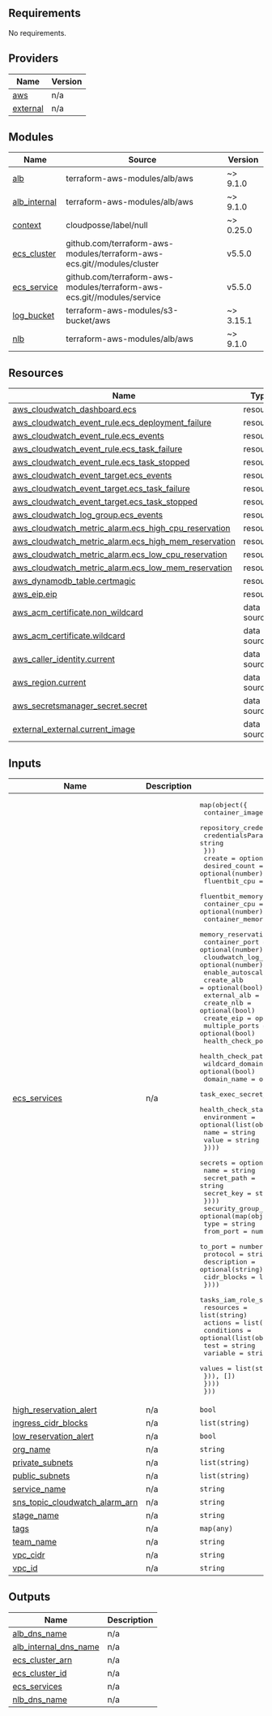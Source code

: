 <!-- BEGIN_TF_DOCS -->
## Requirements

No requirements.

## Providers

| Name | Version |
|------|---------|
| <a name="provider_aws"></a> [aws](#provider\_aws) | n/a |
| <a name="provider_external"></a> [external](#provider\_external) | n/a |

## Modules

| Name | Source | Version |
|------|--------|---------|
| <a name="module_alb"></a> [alb](#module\_alb) | terraform-aws-modules/alb/aws | ~> 9.1.0 |
| <a name="module_alb_internal"></a> [alb\_internal](#module\_alb\_internal) | terraform-aws-modules/alb/aws | ~> 9.1.0 |
| <a name="module_context"></a> [context](#module\_context) | cloudposse/label/null | ~> 0.25.0 |
| <a name="module_ecs_cluster"></a> [ecs\_cluster](#module\_ecs\_cluster) | github.com/terraform-aws-modules/terraform-aws-ecs.git//modules/cluster | v5.5.0 |
| <a name="module_ecs_service"></a> [ecs\_service](#module\_ecs\_service) | github.com/terraform-aws-modules/terraform-aws-ecs.git//modules/service | v5.5.0 |
| <a name="module_log_bucket"></a> [log\_bucket](#module\_log\_bucket) | terraform-aws-modules/s3-bucket/aws | ~> 3.15.1 |
| <a name="module_nlb"></a> [nlb](#module\_nlb) | terraform-aws-modules/alb/aws | ~> 9.1.0 |

## Resources

| Name | Type |
|------|------|
| [aws_cloudwatch_dashboard.ecs](https://registry.terraform.io/providers/hashicorp/aws/latest/docs/resources/cloudwatch_dashboard) | resource |
| [aws_cloudwatch_event_rule.ecs_deployment_failure](https://registry.terraform.io/providers/hashicorp/aws/latest/docs/resources/cloudwatch_event_rule) | resource |
| [aws_cloudwatch_event_rule.ecs_events](https://registry.terraform.io/providers/hashicorp/aws/latest/docs/resources/cloudwatch_event_rule) | resource |
| [aws_cloudwatch_event_rule.ecs_task_failure](https://registry.terraform.io/providers/hashicorp/aws/latest/docs/resources/cloudwatch_event_rule) | resource |
| [aws_cloudwatch_event_rule.ecs_task_stopped](https://registry.terraform.io/providers/hashicorp/aws/latest/docs/resources/cloudwatch_event_rule) | resource |
| [aws_cloudwatch_event_target.ecs_events](https://registry.terraform.io/providers/hashicorp/aws/latest/docs/resources/cloudwatch_event_target) | resource |
| [aws_cloudwatch_event_target.ecs_task_failure](https://registry.terraform.io/providers/hashicorp/aws/latest/docs/resources/cloudwatch_event_target) | resource |
| [aws_cloudwatch_event_target.ecs_task_stopped](https://registry.terraform.io/providers/hashicorp/aws/latest/docs/resources/cloudwatch_event_target) | resource |
| [aws_cloudwatch_log_group.ecs_events](https://registry.terraform.io/providers/hashicorp/aws/latest/docs/resources/cloudwatch_log_group) | resource |
| [aws_cloudwatch_metric_alarm.ecs_high_cpu_reservation](https://registry.terraform.io/providers/hashicorp/aws/latest/docs/resources/cloudwatch_metric_alarm) | resource |
| [aws_cloudwatch_metric_alarm.ecs_high_mem_reservation](https://registry.terraform.io/providers/hashicorp/aws/latest/docs/resources/cloudwatch_metric_alarm) | resource |
| [aws_cloudwatch_metric_alarm.ecs_low_cpu_reservation](https://registry.terraform.io/providers/hashicorp/aws/latest/docs/resources/cloudwatch_metric_alarm) | resource |
| [aws_cloudwatch_metric_alarm.ecs_low_mem_reservation](https://registry.terraform.io/providers/hashicorp/aws/latest/docs/resources/cloudwatch_metric_alarm) | resource |
| [aws_dynamodb_table.certmagic](https://registry.terraform.io/providers/hashicorp/aws/latest/docs/resources/dynamodb_table) | resource |
| [aws_eip.eip](https://registry.terraform.io/providers/hashicorp/aws/latest/docs/resources/eip) | resource |
| [aws_acm_certificate.non_wildcard](https://registry.terraform.io/providers/hashicorp/aws/latest/docs/data-sources/acm_certificate) | data source |
| [aws_acm_certificate.wildcard](https://registry.terraform.io/providers/hashicorp/aws/latest/docs/data-sources/acm_certificate) | data source |
| [aws_caller_identity.current](https://registry.terraform.io/providers/hashicorp/aws/latest/docs/data-sources/caller_identity) | data source |
| [aws_region.current](https://registry.terraform.io/providers/hashicorp/aws/latest/docs/data-sources/region) | data source |
| [aws_secretsmanager_secret.secret](https://registry.terraform.io/providers/hashicorp/aws/latest/docs/data-sources/secretsmanager_secret) | data source |
| [external_external.current_image](https://registry.terraform.io/providers/hashicorp/external/latest/docs/data-sources/external) | data source |

## Inputs

| Name | Description | Type | Default | Required |
|------|-------------|------|---------|:--------:|
| <a name="input_ecs_services"></a> [ecs\_services](#input\_ecs\_services) | n/a | <pre>map(object({<br>    container_image = optional(string)<br>    repository_credentials = optional(object({<br>      credentialsParameter = string<br>    }))<br>    create                                 = optional(bool)<br>    desired_count                          = optional(number)<br>    fluentbit_cpu                          = optional(number)<br>    fluentbit_memory                       = optional(number)<br>    container_cpu                          = optional(number)<br>    container_memory                       = optional(number)<br>    memory_reservation                     = optional(number)<br>    container_port                         = optional(number)<br>    cloudwatch_log_group_retention_in_days = optional(number)<br>    enable_autoscaling                     = optional(bool)<br>    create_alb                             = optional(bool)<br>    external_alb                           = optional(bool)<br>    create_nlb                             = optional(bool)<br>    create_eip                             = optional(bool)<br>    multiple_ports                         = optional(bool)<br>    health_check_port                      = optional(number)<br>    health_check_path                      = optional(string)<br>    wildcard_domain                        = optional(bool)<br>    domain_name                            = optional(string)<br>    task_exec_secret_arns                  = optional(list(string))<br>    health_check_start_period              = optional(number)<br>    environment = optional(list(object({<br>      name  = string<br>      value = string<br>    })))<br>    secrets = optional(list(object({<br>      name        = string<br>      secret_path = string<br>      secret_key  = string<br>    })))<br>    security_group_rules = optional(map(object({<br>      type        = string<br>      from_port   = number<br>      to_port     = number<br>      protocol    = string<br>      description = optional(string)<br>      cidr_blocks = list(string)<br>    })))<br>    tasks_iam_role_statements = optional(map(object({<br>      resources = list(string)<br>      actions   = list(string)<br>      conditions = optional(list(object({<br>        test     = string<br>        variable = string<br>        values   = list(string)<br>      })), [])<br>    })))<br>  }))</pre> | n/a | yes |
| <a name="input_high_reservation_alert"></a> [high\_reservation\_alert](#input\_high\_reservation\_alert) | n/a | `bool` | `true` | no |
| <a name="input_ingress_cidr_blocks"></a> [ingress\_cidr\_blocks](#input\_ingress\_cidr\_blocks) | n/a | `list(string)` | n/a | yes |
| <a name="input_low_reservation_alert"></a> [low\_reservation\_alert](#input\_low\_reservation\_alert) | n/a | `bool` | `false` | no |
| <a name="input_org_name"></a> [org\_name](#input\_org\_name) | n/a | `string` | n/a | yes |
| <a name="input_private_subnets"></a> [private\_subnets](#input\_private\_subnets) | n/a | `list(string)` | n/a | yes |
| <a name="input_public_subnets"></a> [public\_subnets](#input\_public\_subnets) | n/a | `list(string)` | n/a | yes |
| <a name="input_service_name"></a> [service\_name](#input\_service\_name) | n/a | `string` | n/a | yes |
| <a name="input_sns_topic_cloudwatch_alarm_arn"></a> [sns\_topic\_cloudwatch\_alarm\_arn](#input\_sns\_topic\_cloudwatch\_alarm\_arn) | n/a | `string` | `""` | no |
| <a name="input_stage_name"></a> [stage\_name](#input\_stage\_name) | n/a | `string` | n/a | yes |
| <a name="input_tags"></a> [tags](#input\_tags) | n/a | `map(any)` | `{}` | no |
| <a name="input_team_name"></a> [team\_name](#input\_team\_name) | n/a | `string` | n/a | yes |
| <a name="input_vpc_cidr"></a> [vpc\_cidr](#input\_vpc\_cidr) | n/a | `string` | n/a | yes |
| <a name="input_vpc_id"></a> [vpc\_id](#input\_vpc\_id) | n/a | `string` | n/a | yes |

## Outputs

| Name | Description |
|------|-------------|
| <a name="output_alb_dns_name"></a> [alb\_dns\_name](#output\_alb\_dns\_name) | n/a |
| <a name="output_alb_internal_dns_name"></a> [alb\_internal\_dns\_name](#output\_alb\_internal\_dns\_name) | n/a |
| <a name="output_ecs_cluster_arn"></a> [ecs\_cluster\_arn](#output\_ecs\_cluster\_arn) | n/a |
| <a name="output_ecs_cluster_id"></a> [ecs\_cluster\_id](#output\_ecs\_cluster\_id) | n/a |
| <a name="output_ecs_services"></a> [ecs\_services](#output\_ecs\_services) | n/a |
| <a name="output_nlb_dns_name"></a> [nlb\_dns\_name](#output\_nlb\_dns\_name) | n/a |
<!-- END_TF_DOCS -->